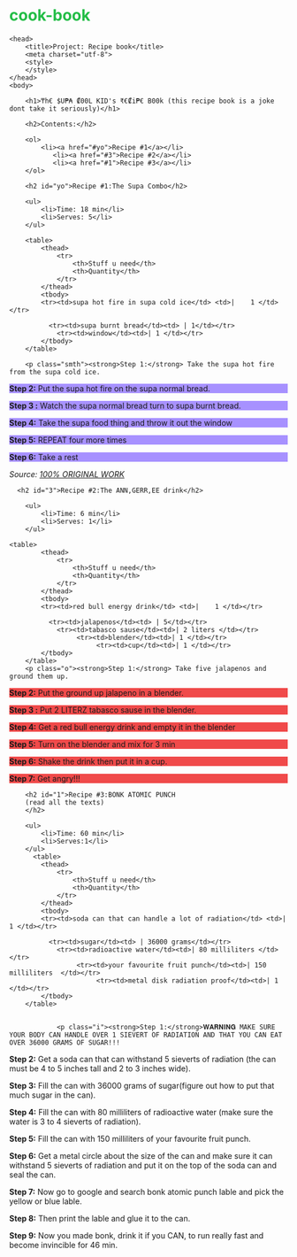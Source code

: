 # cook-book
<!DOCTYPE html>
<html>
<style>
   .smth{
         background-color: rgb(167, 145, 255);   
    }   
       .o{
         background-color: rgb(240, 74, 74);   
    }  
    
           .i{
         background-color: rgb(56, 222, 114);   
    }  
    h2 {
      color: rgb(57, 170, 222);  
    }
        h1 {
      color: rgb(36, 189, 71);  
    }
    

    
</style>

    
    <head>
        <title>Project: Recipe book</title>
        <meta charset="utf-8">
        <style>
        </style>
    </head>
    <body>
       
        <h1>₸h€ $U₱₳ ₡00L KID's ₹€₡i₱€ B00k (this recipe book is a joke dont take it seriously)</h1>
        
        <h2>Contents:</h2>
        
        <ol>
            <li><a href="#yo">Recipe #1</a></li>
               <li><a href="#3">Recipe #2</a></li>
               <li><a href="#1">Recipe #3</a></li>
        </ol>
        
        <h2 id="yo">Recipe #1:The Supa Combo</h2>
        
        <ul>
            <li>Time: 18 min</li>
            <li>Serves: 5</li>
        </ul>
        
        <table>
            <thead>
                <tr>
                    <th>Stuff u need</th>
                    <th>Quantity</th>
                </tr>
            </thead>
            <tbody>
            <tr><td>supa hot fire in supa cold ice</td> <td>|    1 </td></tr>
             
              <tr><td>supa burnt bread</td><td> | 1</td></tr>
                <tr><td>window</td><td>| 1 </td></tr>
            </tbody>
        </table>
        
        <p class="smth"><strong>Step 1:</strong> Take the supa hot fire from the supa cold ice.
</p>
<p class="smth"><strong>Step 2:</strong> Put the supa hot fire on the supa normal bread.
</p>
<p class="smth"><strong>Step 3 :</strong> Watch the supa normal bread turn to supa burnt bread.
</p>
        <p class="smth"><strong>Step 4:</strong> Take the supa food thing and throw it out the window
</p>
<p class="smth"><strong>Step 5:</strong> REPEAT four more times
</p>
<p class="smth"><strong>Step 6:</strong> Take a rest 
</p>
    <p><em>Source: <a href="https://www.google.kz/search?rlz=1C1CHZL_enKZ739KZ741&biw=1600&bih=767&tbm=isch&sa=1&ei=CCJCW4XlMYbF6QTxmroo&q=food+pictures+burger+largest&oq=food+pictures+burger+largest&gs_l=img.3...12785.17891.0.18186.0.0.0.0.0.0.0.0..0.0....0...1c.1.64.img..0.0.0....0.hRY1gcqvXxU#imgrc=lTdFH0VLYW71DM:">100% ORIGINAL WORK</a></em></p>
     
     
      <h2 id="3">Recipe #2:The ANN,GERR,EE drink</h2>
        
        <ul>
            <li>Time: 6 min</li>
            <li>Serves: 1</li>
        </ul>
        
    <table>
            <thead>
                <tr>
                    <th>Stuff u need</th>
                    <th>Quantity</th>
                </tr>
            </thead>
            <tbody>
            <tr><td>red bull energy drink</td> <td>|    1 </td></tr>
             
              <tr><td>jalapenos</td><td> | 5</td></tr>
                <tr><td>tabasco sause</td><td>| 2 liters </td></tr>
                     <tr><td>blender</td><td>| 1 </td></tr>
                          <tr><td>cup</td><td>| 1 </td></tr>
            </tbody>
        </table>
        <p class="o"><strong>Step 1:</strong> Take five jalapenos and ground them up.
</p>
<p class="o"><strong>Step 2:</strong> Put the ground up jalapeno in a blender.
</p>
<p class="o"><strong>Step 3 :</strong> Put 2 LITERZ tabasco sause in the blender.
</p>
        <p class="o"><strong>Step 4:</strong> Get a red bull energy drink and empty it in the blender
</p>
<p class="o"><strong>Step 5:</strong> Turn on the blender and mix for 3 min
</p>
<p class="o"><strong>Step 6:</strong> Shake the drink then put it in a cup.
</p>
<p class="o"><strong>Step 7:</strong> Get angry!!!
</p>
        
        <h2 id="1">Recipe #3:BONK ATOMIC PUNCH
        (read all the texts)
        </h2>
        
        <ul>
            <li>Time: 60 min</li>
            <li>Serves:1</li>
        </ul>
          <table>
            <thead>
                <tr>
                    <th>Stuff u need</th>
                    <th>Quantity</th>
                </tr>
            </thead>
            <tbody>
            <tr><td>soda can that can handle a lot of radiation</td> <td>|    1 </td></tr>
             
              <tr><td>sugar</td><td> | 36000 grams</td></tr>
                <tr><td>radioactive water</td><td>| 80 milliliters </td></tr>
                     <tr><td>your favourite fruit punch</td><td>| 150 milliliters  </td></tr>
                          <tr><td>metal disk radiation proof</td><td>| 1 </td></tr>
            </tbody>
        </table>
       
       
                <p class="i"><strong>Step 1:</strong>𝐖𝐀𝐑𝐍𝐈𝐍𝐆 MAKE SURE YOUR BODY CAN HANDLE OVER 1 SIEVERT OF RADIATION AND THAT YOU CAN EAT OVER 36000 GRAMS OF SUGAR!!!
</p>
        <p class="i"><strong>Step 2:</strong> Get a soda can that can withstand 5 sieverts of radiation (the can must be 4 to 5 inches tall and 2 to 3 inches wide).
</p>
<p class="i"><strong>Step 3:</strong> Fill the can with 36000 grams of sugar(figure out how to put that much sugar in the can).
</p>
<p class="i"><strong>Step 4:</strong> Fill the can with 80 milliliters of radioactive water (make sure the water is 3 to 4 sieverts of radiation).
</p> 
        <p class="i"><strong>Step 5:</strong> Fill the can with 150 milliliters of your favourite fruit punch.
</p>
<p class="i"><strong>Step 6:</strong> Get a metal circle about the size of the can and make sure it can withstand 5 sieverts of radiation and put it on the top of the soda can and seal the can.
</p>
<p class="i"><strong>Step 7:</strong> Now go to google and search bonk atomic punch lable and pick the yellow or blue lable. 
</p>
<p class="i"><strong>Step 8:</strong> Then print the lable and glue it to the can. 
</p>
<p class="i"><strong>Step 9:</strong> Now you made bonk, drink it if you CAN, to run really fast and become invincible for 46 min. 
</p>
    </body>
    
</html>
